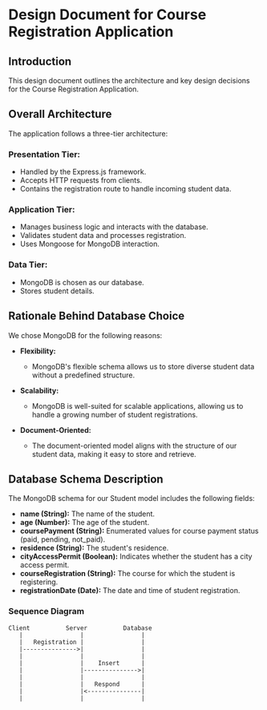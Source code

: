 # Design Document for Course Registration Application

## Introduction

This design document outlines the architecture and key design decisions for the Course Registration Application.

## Overall Architecture

The application follows a three-tier architecture:

### Presentation Tier:

- Handled by the Express.js framework.
- Accepts HTTP requests from clients.
- Contains the registration route to handle incoming student data.

### Application Tier:

- Manages business logic and interacts with the database.
- Validates student data and processes registration.
- Uses Mongoose for MongoDB interaction.

### Data Tier:

- MongoDB is chosen as our database.
- Stores student details.

## Rationale Behind Database Choice

We chose MongoDB for the following reasons:

- **Flexibility:**
  - MongoDB's flexible schema allows us to store diverse student data without a predefined structure.

- **Scalability:**
  - MongoDB is well-suited for scalable applications, allowing us to handle a growing number of student registrations.

- **Document-Oriented:**
  - The document-oriented model aligns with the structure of our student data, making it easy to store and retrieve.

## Database Schema Description

The MongoDB schema for our Student model includes the following fields:

- **name (String):** The name of the student.
- **age (Number):** The age of the student.
- **coursePayment (String):** Enumerated values for course payment status (paid, pending, not_paid).
- **residence (String):** The student's residence.
- **cityAccessPermit (Boolean):** Indicates whether the student has a city access permit.
- **courseRegistration (String):** The course for which the student is registering.
- **registrationDate (Date):** The date and time of student registration.

### Sequence Diagram

```plaintext
Client          Server          Database
   |                |                |
   |   Registration |                |
   |--------------->|                |
   |                |                |
   |                |    Insert      |
   |                |--------------->|
   |                |                |
   |                |   Respond      |
   |                |<---------------|
   |                |                |

